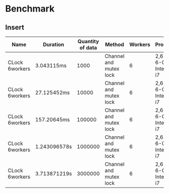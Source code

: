# Benchmark

## Insert

| Name           | Duration     | Quantity of data | Method                 | Workers | Processor                    | Memory              | Database |
| -------------- | ------------ | ---------------- | ---------------------- | ------- | ---------------------------- | ------------------- | -------- |
| CLock 6workers | 3.043115ms   | 1000             | Channel and mutex lock | 6       | 2,6 GHz 6-Core Intel Core i7 | 16 GB 2667 MHz DDR4 | map      |
| CLock 6workers | 27.125452ms  | 10000            | Channel and mutex lock | 6       | 2,6 GHz 6-Core Intel Core i7 | 16 GB 2667 MHz DDR4 | map      |
| CLock 6workers | 157.20645ms  | 100000           | Channel and mutex lock | 6       | 2,6 GHz 6-Core Intel Core i7 | 16 GB 2667 MHz DDR4 | map      |
| CLock 6workers | 1.243096578s | 1000000          | Channel and mutex lock | 6       | 2,6 GHz 6-Core Intel Core i7 | 16 GB 2667 MHz DDR4 | map      |
| CLock 6workers | 3.713871219s | 3000000          | Channel and mutex lock | 6       | 2,6 GHz 6-Core Intel Core i7 | 16 GB 2667 MHz DDR4 | map      |
